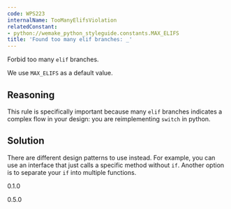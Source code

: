 ```yaml
---
code: WPS223
internalName: TooManyElifsViolation
relatedConstant:
- python://wemake_python_styleguide.constants.MAX_ELIFS
title: 'Found too many elif branches: _'
---
```


Forbid too many `elif` branches.

We use `MAX_ELIFS` as a default
value.

## Reasoning
This rule is specifically important because many `elif` branches
indicates a complex flow in your design: you are reimplementing
`switch` in python.

## Solution
There are different design patterns to use instead. For example, you
can use an interface that just calls a specific method without `if`.
Another option is to separate your `if` into multiple functions.

<div class="versionadded">

0.1.0

</div>

<div class="versionchanged">

0.5.0

</div>
